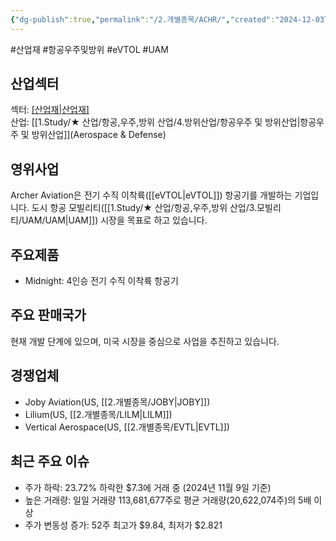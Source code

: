 ```yaml
---
{"dg-publish":true,"permalink":"/2.개별종목/ACHR/","created":"2024-12-03T21:55:10.188+09:00","updated":"2025-06-03T20:05:57.372+09:00"}
---
```


#산업재 #항공우주및방위 #eVTOL #UAM

## 산업섹터

섹터: [[산업재\|산업재]](Industrials)  
산업: [[1.Study/★ 산업/항공,우주,방위 산업/4.방위산업/항공우주 및 방위산업\|항공우주 및 방위산업]](Aerospace & Defense)

## 영위사업

Archer Aviation은 전기 수직 이착륙([[eVTOL\|eVTOL]]) 항공기를 개발하는 기업입니다. 도시 항공 모빌리티([[1.Study/★ 산업/항공,우주,방위 산업/3.모빌리티/UAM/UAM\|UAM]]) 시장을 목표로 하고 있습니다.

## 주요제품

- Midnight: 4인승 전기 수직 이착륙 항공기

## 주요 판매국가

현재 개발 단계에 있으며, 미국 시장을 중심으로 사업을 추진하고 있습니다.

## 경쟁업체

- Joby Aviation(US, [[2.개별종목/JOBY\|JOBY]])
- Lilium(US, [[2.개별종목/LILM\|LILM]])
- Vertical Aerospace(US, [[2.개별종목/EVTL\|EVTL]])

## 최근 주요 이슈

- 주가 하락: 23.72% 하락한 $7.3에 거래 중 (2024년 11월 9일 기준)
- 높은 거래량: 일일 거래량 113,681,677주로 평균 거래량(20,622,074주)의 5배 이상
- 주가 변동성 증가: 52주 최고가 $9.84, 최저가 $2.821